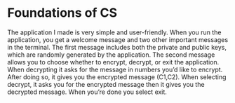 # Foundations of CS 
 
The application I made is very simple and user-friendly. When you run the application, you get a welcome message and two other important messages in the terminal. The first message includes both the private and public keys, which are randomly generated by the application. The second message allows you to choose whether to encrypt, decrypt, or exit the application. When decrypting it asks for the message in numbers you’d like to encrypt. After doing so, it gives you the encrypted message (C1,C2). When selecting decrypt, it asks you for the encrypted message then it gives you the decrypted message. When you’re done you select exit.
